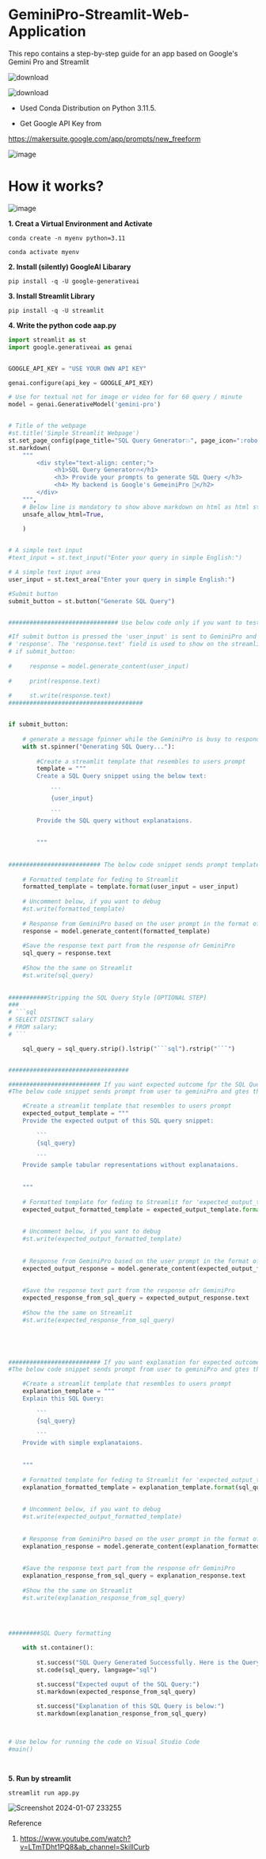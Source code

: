 # GeminiPro-Streamlit-Web-Application
This repo contains a step-by-step guide for an app based on Google's Gemini Pro and Streamlit

![download](https://github.com/ParthaPRay/GeminiPro-Streamlit-/assets/1689639/5b177340-e940-431c-a1d8-bac84a9785ec)


![download](https://github.com/ParthaPRay/GeminiPro-Streamlit-/assets/1689639/d0c94ab1-42d4-4524-8820-5bb7b1f4c91e)



* Used Conda Distribution on Python 3.11.5.



* Get Google API Key from 

https://makersuite.google.com/app/prompts/new_freeform

![image](https://github.com/ParthaPRay/GeminiPro-Streamlit-/assets/1689639/7c496165-ae6a-48e8-ac75-fc39beef2064)


# How it works?

![image](https://github.com/ParthaPRay/GeminiPro-Streamlit-Web-App/assets/1689639/d8ae150c-dbdb-41c5-8b86-a80aeb62e42c)



**1. Creat a Virtual Environment and Activate**

```
conda create -n myenv python=3.11
```

```
conda activate myenv
```

**2. Install (silently) GoogleAI Libarary**

```
pip install -q -U google-generativeai
```

**3. Install Streamlit Library**

```
pip install -q -U streamlit
```

**4. Write the python code aap.py**

```python
import streamlit as st
import google.generativeai as genai


GOOGLE_API_KEY = "USE YOUR OWN API KEY"

genai.configure(api_key = GOOGLE_API_KEY)

# Use for textual not for image or video for for 60 query / minute
model = genai.GenerativeModel('gemini-pro')


# Title of the webpage
#st.title('Simple Streamlit Webpage')
st.set_page_config(page_title="SQL Query Generator💥", page_icon=":robot:")
st.markdown(
    """
        <div style="text-align: center;">
             <h1>SQL Query Generator🔥</h1>
             <h3> Provide your prompts to generate SQL Query </h3>
             <h4> My backend is Google's GemeiniPro 💪</h2>
        </div>
    """,
    # Below line is mandatory to show above markdown on html as html style
    unsafe_allow_html=True,
    
    )


# A simple text input 
#text_input = st.text_input("Enter your query in simple English:")

# A simple text input area
user_input = st.text_area("Enter your query in simple English:")

#Submit button
submit_button = st.button("Generate SQL Query")


############################### Use below code only if you want to test whether the code is running

#If submit button is pressed the 'user_input' is sent to GeminiPro and the response is saved into 
# 'response'. The 'response.text' field is used to show on the streamlit web page.
# if submit_button:
    
#     response = model.generate_content(user_input)
    
#     print(response.text)
    
#     st.write(response.text)
######################################


if submit_button:
    
    # generate a message fpinner while the GeminiPro is busy to respond back to user's query
    with st.spinner("Qenerating SQL Query..."):
        
        #Create a streamlit template that resembles to users prompt
        template = """
        Create a SQL Query snippet using the below text:
            
            ```
            {user_input}
            
            ```
        Provide the SQL query without explanataions.
        
        
        """
    
    
########################## The below code snippet sends prompt template 'template' from user to geminiPro and gtes the SQL query back on Streamlit
    
    # Formatted template for feding to Streamlit
    formatted_template = template.format(user_input = user_input)
   
    # Uncomment below, if you want to debug 
    #st.write(formatted_template)
    
    # Response from GeminiPro based on the user prompt in the format of formatted template
    response = model.generate_content(formatted_template)
    
    #Save the response text part from the response ofr GeminiPro
    sql_query = response.text
    
    #Show the the same on Streamlit
    #st.write(sql_query)
    
    
###########Stripping the SQL Query Style [OPTIONAL STEP]
###
# ```sql
# SELECT DISTINCT salary
# FROM salary;
# ```

    sql_query = sql_query.strip().lstrip("```sql").rstrip("```")


##################################

########################## If you want expected outcome fpr the SQL Query
#The below code snippet sends prompt from user to geminiPro and gtes the SQL query back on Streamlit

    #Create a streamlit template that resembles to users prompt
    expected_output_template = """
    Provide the expected output of this SQL query snippet:
            
        ```
        {sql_query}
            
        ```
    Provide sample tabular representations without explanataions.
        
        
    """
        
    # Formatted template for feding to Streamlit for 'expected_output_template'
    expected_output_formatted_template = expected_output_template.format(sql_query = sql_query)
        
       
    # Uncomment below, if you want to debug 
    #st.write(expected_output_formatted_template)
        
        
    # Response from GeminiPro based on the user prompt in the format of formatted template
    expected_output_response = model.generate_content(expected_output_formatted_template)
        
        
    #Save the response text part from the response ofr GeminiPro
    expected_response_from_sql_query = expected_output_response.text
        
    #Show the the same on Streamlit
    #st.write(expected_response_from_sql_query)





########################## If you want explanation for expected outcome fpr the SQL Query
#The below code snippet sends prompt from user to geminiPro and gtes the SQL query back on Streamlit

    #Create a streamlit template that resembles to users prompt
    explanation_template = """
    Explain this SQL Query:
            
        ```
        {sql_query}
            
        ```
    Provide with simple explanataions.
        
        
    """
        
    # Formatted template for feding to Streamlit for 'expected_output_template'
    explanation_formatted_template = explanation_template.format(sql_query = sql_query)
        
       
    # Uncomment below, if you want to debug 
    #st.write(expected_output_formatted_template)
        
        
    # Response from GeminiPro based on the user prompt in the format of formatted template
    explanation_response = model.generate_content(explanation_formatted_template)
        
        
    #Save the response text part from the response ofr GeminiPro
    explanation_response_from_sql_query = explanation_response.text
        
    #Show the the same on Streamlit
    #st.write(explanation_response_from_sql_query)




#########SQL Query formatting
    
    with st.container():
        
        st.success("SQL Query Generated Successfully. Here is the Query below:")
        st.code(sql_query, language="sql")

        st.success("Expected ouput of the SQL Query:")
        st.markdown(expected_response_from_sql_query)
        
        st.success("Explanation of this SQL Query is below:")
        st.markdown(explanation_response_from_sql_query)



# Use below for running the code on Visual Studio Code
#main()




```

**5. Run by streamlit**

```
streamlit run app.py
```

![Screenshot 2024-01-07 233255](https://github.com/ParthaPRay/GeminiPro-Streamlit-/assets/1689639/9d4fe6c1-a1cf-4beb-ab58-ec5f5c769d1d)




Reference

1. https://www.youtube.com/watch?v=LTmTDht1PQ8&ab_channel=SkillCurb

